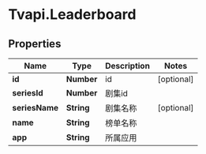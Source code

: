# Tvapi.Leaderboard

## Properties
Name | Type | Description | Notes
------------ | ------------- | ------------- | -------------
**id** | **Number** | id | [optional] 
**seriesId** | **Number** | 剧集id | 
**seriesName** | **String** | 剧集名称 | [optional] 
**name** | **String** | 榜单名称 | 
**app** | **String** | 所属应用 | 


